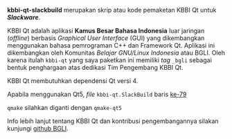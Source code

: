 **kbbi-qt-slackbuild** merupakan skrip atau kode pemaketan KBBI Qt untuk _**Slackware**_.

KBBI Qt adalah aplikasi **Kamus Besar Bahasa Indonesia** luar jaringan (_offline_) berbasis _Graphical User Interface_ (GUI) yang dikembangkan menggunakan bahasa pemrograman C++ dan Framework Qt. Aplikasi ini dikembangkan oleh Komunitas _Belajar GNU/Linux Indonesia_ atau BGLI. Oleh karena itulah <code>kbbi-qt</code> yang saya paketkan ini memiliki _tag_ <code>\_bgli</code> sebagai bentuk penghargaan atas dedikasi Tim Pengembang KBBI Qt.

KBBI Qt membutuhkan dependensi Qt versi 4.

Apabila menggunakan Qt5, _file_ <code>kbbi-qt.SlackBuild</code> baris [ke-79](https://github.com/sasongko26/kbbi-qt-slackbuild/blob/master/kbbi-qt.SlackBuild#L79)

<code>qmake</code> silahkan diganti dengan <code>qmake-qt5</code> 

Info lebih lanjut tentang KBBI Qt dan kontribusi pengembangannya silakan kunjungi [github BGLI](https://github.com/bgli/kbbi-qt).
